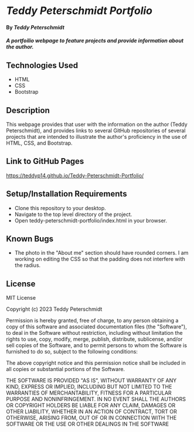 # _Teddy Peterschmidt Portfolio_

#### By _**Teddy Peterschmidt**_

#### _A portfoilio webpage to feature projects and provide information about the author._

## Technologies Used

* HTML
* CSS
* Bootstrap

## Description

This webpage provides that user with the information on the author (Teddy Peterschmidt), and provides links to several GitHub repositories of several projects that are intended to illustrate the author's proficiency in the use of HTML, CSS, and Bootstrap.

## Link to GitHub Pages

<https://teddyp14.github.io/Teddy-Peterschmidt-Portfolio/>

## Setup/Installation Requirements

* Clone this repository to your desktop.
* Navigate to the top level directory of the project.
* Open teddy-peterschmidt-portfolio/index.html in your browser.

## Known Bugs

* The photo in the "About me" section should have rounded corners. I am working on editing the CSS so that the padding does not interfere with the radius.  

## License

MIT License

Copyright (c) 2023 Teddy Peterschmidt

Permission is hereby granted, free of charge, to any person obtaining a copy
of this software and associated documentation files (the "Software"), to deal
in the Software without restriction, including without limitation the rights
to use, copy, modify, merge, publish, distribute, sublicense, and/or sell
copies of the Software, and to permit persons to whom the Software is
furnished to do so, subject to the following conditions:

The above copyright notice and this permission notice shall be included in all
copies or substantial portions of the Software.

THE SOFTWARE IS PROVIDED "AS IS", WITHOUT WARRANTY OF ANY KIND, EXPRESS OR
IMPLIED, INCLUDING BUT NOT LIMITED TO THE WARRANTIES OF MERCHANTABILITY,
FITNESS FOR A PARTICULAR PURPOSE AND NONINFRINGEMENT. IN NO EVENT SHALL THE
AUTHORS OR COPYRIGHT HOLDERS BE LIABLE FOR ANY CLAIM, DAMAGES OR OTHER
LIABILITY, WHETHER IN AN ACTION OF CONTRACT, TORT OR OTHERWISE, ARISING FROM,
OUT OF OR IN CONNECTION WITH THE SOFTWARE OR THE USE OR OTHER DEALINGS IN THE
SOFTWARE